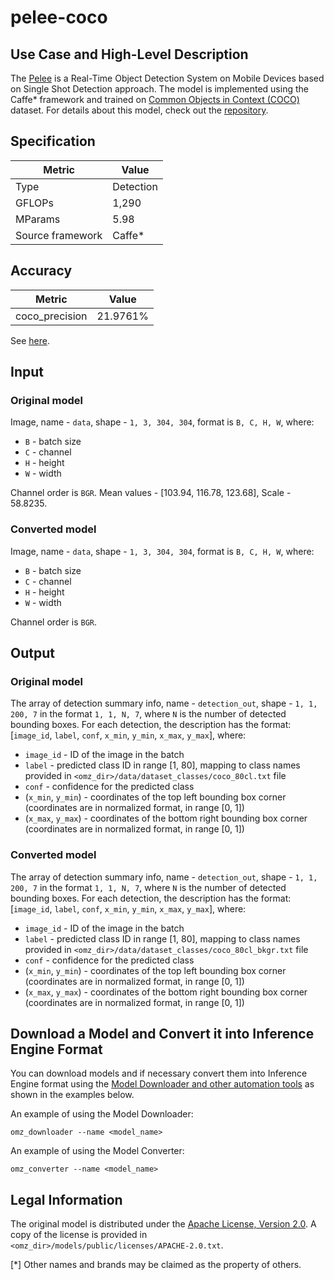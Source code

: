 # pelee-coco

## Use Case and High-Level Description

The [Pelee](https://arxiv.org/abs/1804.06882) is a Real-Time Object Detection System on Mobile Devices
based on Single Shot Detection approach. The model is implemented using the
Caffe\* framework and trained on [Common Objects in Context (COCO)](https://cocodataset.org/#home) dataset.
For details about this model, check out the [repository](https://github.com/Robert-JunWang/Pelee).

## Specification

| Metric            | Value         |
|-------------------|---------------|
| Type              | Detection     |
| GFLOPs            | 1,290         |
| MParams           | 5.98          |
| Source framework  | Caffe\*       |

## Accuracy

| Metric         | Value    |
| -------------- | -------- |
| coco_precision | 21.9761% |

See [here](https://github.com/Robert-JunWang/Pelee).

## Input

### Original model

Image, name - `data`, shape - `1, 3, 304, 304`, format is `B, C, H, W`, where:

- `B` - batch size
- `C` - channel
- `H` - height
- `W` - width

Channel order is `BGR`.
Mean values - [103.94, 116.78, 123.68],  Scale - 58.8235.

### Converted model

Image, name - `data`, shape - `1, 3, 304, 304`, format is `B, C, H, W`, where:

- `B` - batch size
- `C` - channel
- `H` - height
- `W` - width

Channel order is `BGR`.

## Output

### Original model

The array of detection summary info, name - `detection_out`,  shape - `1, 1, 200, 7` in the format `1, 1, N, 7`, where `N` is the number of detected bounding boxes. For each detection, the description has the format:
[`image_id`, `label`, `conf`, `x_min`, `y_min`, `x_max`, `y_max`], where:

- `image_id` - ID of the image in the batch
- `label` - predicted class ID in range [1, 80], mapping to class names provided in `<omz_dir>/data/dataset_classes/coco_80cl.txt` file
- `conf` - confidence for the predicted class
- (`x_min`, `y_min`) - coordinates of the top left bounding box corner (coordinates are in normalized format, in range [0, 1])
- (`x_max`, `y_max`) - coordinates of the bottom right bounding box corner  (coordinates are in normalized format, in range [0, 1])

### Converted model

The array of detection summary info, name - `detection_out`,  shape - `1, 1, 200, 7` in the format `1, 1, N, 7`, where `N` is the number of detected bounding boxes. For each detection, the description has the format:
[`image_id`, `label`, `conf`, `x_min`, `y_min`, `x_max`, `y_max`], where:

- `image_id` - ID of the image in the batch
- `label` - predicted class ID in range [1, 80], mapping to class names provided in `<omz_dir>/data/dataset_classes/coco_80cl_bkgr.txt` file
- `conf` - confidence for the predicted class
- (`x_min`, `y_min`) - coordinates of the top left bounding box corner (coordinates are in normalized format, in range [0, 1])
- (`x_max`, `y_max`) - coordinates of the bottom right bounding box corner  (coordinates are in normalized format, in range [0, 1])

## Download a Model and Convert it into Inference Engine Format

You can download models and if necessary convert them into Inference Engine format using the [Model Downloader and other automation tools](../../../tools/model_tools/README.md) as shown in the examples below.

An example of using the Model Downloader:
```
omz_downloader --name <model_name>
```

An example of using the Model Converter:
```
omz_converter --name <model_name>
```

## Legal Information

The original model is distributed under the
[Apache License, Version 2.0](https://raw.githubusercontent.com/Robert-JunWang/Pelee/master/LICENSE).
A copy of the license is provided in `<omz_dir>/models/public/licenses/APACHE-2.0.txt`.

[*] Other names and brands may be claimed as the property of others.
